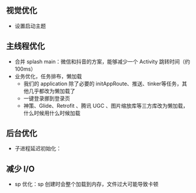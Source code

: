 
## 视觉优化

- 设置启动主题

## 主线程优化

- 合并 splash main：微信和抖音的方案，能够减少一个 Activity 跳转时间（约100ms）
- 业务优化，任务排布，懒加载
  - 我们的 application 除了必要的 initAppRoute、推送、tinker等任务，其他几乎都改为懒加载了
  - 一键登录挪到登录页
  - 神策、Glide、Retrofit 、腾讯 UGC 、图片缩放库等三方库改为懒加载，什么时候用什么时候加载

## 后台优化

- 子进程延迟初始化：

## 减少 I/O

- sp 优化：sp 创建时会整个加载到内存，文件过大可能导致卡顿